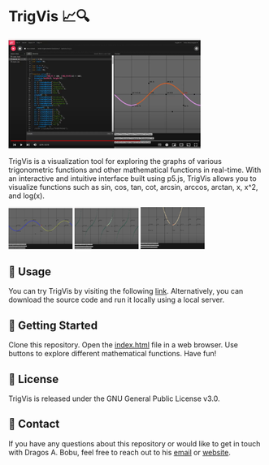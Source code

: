# TrigVis 📈🔍
[<img src="https://github.com/BobuDragos/TrigonometryVisualizer/blob/main/Screenshot4.png" width="75%">](https://www.youtube.com/watch?v=ToYEpuFx8lU&list=PL-j3UE1st04BZqRXq6eUBHpovhKjA1kiX&index=3&ab_channel=dragosel505 "Trigonometric Visualizer in p5.js")

TrigVis is a visualization tool for exploring the graphs of various trigonometric functions and other mathematical functions in real-time. With an interactive and intuitive interface built using p5.js, TrigVis allows you to visualize functions such as sin, cos, tan, cot, arcsin, arccos, arctan, x, x^2, and log(x).

[<img src="https://github.com/BobuDragos/TrigonometryVisualizer/blob/main/Screenshot.png" width="25%">](https://www.youtube.com/watch?v=ToYEpuFx8lU&list=PL-j3UE1st04BZqRXq6eUBHpovhKjA1kiX&index=3&ab_channel=dragosel505 "Trigonometric Visualizer in p5.js")
[<img src="https://github.com/BobuDragos/TrigonometryVisualizer/blob/main/Screenshot2.png" width="25%">](https://www.youtube.com/watch?v=ToYEpuFx8lU&list=PL-j3UE1st04BZqRXq6eUBHpovhKjA1kiX&index=3&ab_channel=dragosel505 "Trigonometric Visualizer in p5.js")
[<img src="https://github.com/BobuDragos/TrigonometryVisualizer/blob/main/Screenshot3.png" width="25%">](https://www.youtube.com/watch?v=ToYEpuFx8lU&list=PL-j3UE1st04BZqRXq6eUBHpovhKjA1kiX&index=3&ab_channel=dragosel505 "Trigonometric Visualizer in p5.js")

## 📁 Usage
You can try TrigVis by visiting the following [link](https://editor.p5js.org/BobuDragos/full/BygT9_OR7). Alternatively, you can download the source code and run it locally using a local server.

## 🚀 Getting Started
Clone this repository.
Open the [index.html](https://github.com/BobuDragos/TrigonometryVisualizer/blob/main/index.html) file in a web browser.
Use buttons to explore different mathematical functions.
Have fun!

## 📝 License
TrigVis is released under the GNU General Public License v3.0.


## 🤝 Contact
If you have any questions about this repository or would like to get in touch with Dragos A. Bobu, feel free to reach out to his [email](mailto:bobudragos0@gmail.com?subject=[GitHub]TrigVis%20Interest) or [website](https://bobudragos.github.io/).
